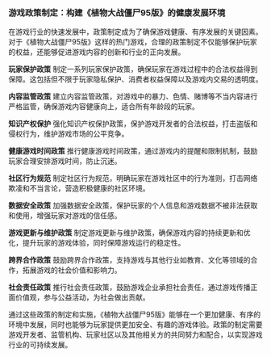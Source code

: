 ### 游戏政策制定：构建《植物大战僵尸95版》的健康发展环境

在游戏行业的快速发展中，政策制定成为了确保游戏健康、有序发展的关键因素。对于《植物大战僵尸95版》这样的热门游戏，合理的政策制定不仅能够保护玩家的权益，还能够促进游戏内容的创新和行业的正向发展。

**玩家保护政策**
制定一系列玩家保护政策，确保玩家在游戏过程中的合法权益得到保障。这包括但不限于玩家隐私保护、消费者权益保障以及游戏内交易的透明度。

**内容监管政策**
建立内容监管政策，对游戏中的暴力、色情、赌博等不当内容进行严格监管，确保游戏内容健康向上，适合所有年龄段的玩家。

**知识产权保护**
强化知识产权保护政策，保护游戏开发者的合法权益，打击盗版和侵权行为，维护游戏市场的公平竞争。

**健康游戏时间政策**
推行健康游戏时间政策，通过游戏内的提醒和限制机制，鼓励玩家合理安排游戏时间，防止沉迷。

**社区行为规范**
制定社区行为规范，明确玩家在游戏社区中的行为准则，打击网络欺凌和不当言论，营造积极健康的社区环境。

**数据安全政策**
加强数据安全政策，保护玩家的个人信息和游戏数据不被非法获取和使用，增强玩家对游戏的信任感。

**游戏更新与维护政策**
制定游戏更新与维护政策，确保游戏内容的持续更新和优化，提升玩家的游戏体验，同时保障游戏运行的稳定性。

**跨界合作政策**
鼓励跨界合作政策，支持游戏与其他行业如教育、文化等领域的合作，拓展游戏的社会价值和影响力。

**社会责任政策**
推行社会责任政策，鼓励游戏企业承担社会责任，通过游戏传播正面价值观，参与公益活动，为社会做出贡献。

通过这些政策的制定和实施，《植物大战僵尸95版》能够在一个更加健康、有序的环境中发展，同时也能够为玩家提供更加安全、有趣的游戏体验。政策的制定需要游戏开发者、监管机构、玩家社区以及其他相关方的共同努力和配合，以实现游戏行业的可持续发展。